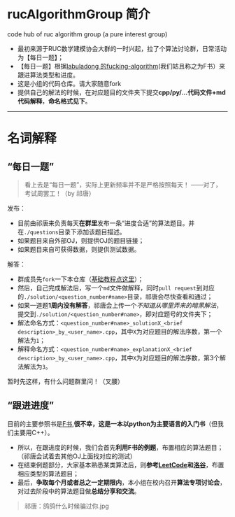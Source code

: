 # rucAlgorithmGroup 简介
code hub of ruc algorithm group (a pure interest group)

- 最初来源于RUC数学建模协会大群的一时兴起，拉了个算法讨论群，日常活动为【每日一题】；
- 【每日一题】根据[labuladong
的fucking-algorithm](https://github.com/labuladong/fucking-algorithm?from=from_parent_mindnote)(我们姑且称之为F书）来跟进算法类型和进度。
- 这是小组的代码仓库。请大家随意fork
- 提供自己的解法的时候，在对应题目的文件夹下提交**cpp/py/...代码文件+md代码解释**，**命名格式见下**。

-------

# 名词解释

## “每日一题”

> 看上去是“每日一题”，实际上更新频率并不是严格按照每天！
> ——对了，考试周罢工！（by 祁唐）

发布：

- 目前由祁唐来负责每天**在群里**发布一条“进度合适”的算法题目。并在`./questions`目录下添加该题目描述。
- 如果题目来自外部OJ，则提供OJ的题目链接；
- 如果题目来自可获得数据，则提供测试数据。

解答：

- 群成员先`fork`一下本仓库（[基础教程点这里](https://blog.csdn.net/joelovegreen/article/details/42913163)）；
- 然后，自己完成解法后，写一个`md`文件做解释，同时`pull request`到对应的`./solution/<question_number#name>`目录，祁唐会尽快查看和通过；
- 如果一道题**1周内没有解答**，祁唐会上传一个*不知道从哪里弄来的暗黑解法*，提交到`./solution/<question_number#name>`，即对应题号的文件夹下；
- 解法命名方式：`<question_number#name>_solutionX_<brief description>_by_<user_name>.cpp`，其中`X`为对应题目的解法序数，第一个解法为`1`；
- 解释命名方式：`<question_number#name>_explanationX_<brief description>_by_<user_name>.cpp`，其中`X`为对应题目的解法序数，第3个解法解法为`3`。

暂时先这样，有什么问题群里问！（叉腰）

## “跟进进度”

目前的主要参照书是[F书](https://github.com/labuladong/fucking-algorithm?from=from_parent_mindnote),**很不幸，这是一本以python为主要语言的入门书**（但我们主要用C++）。

- 所以，在跟进度的时候，我们会首先**利用F书的例题**，布置相应的算法题目；（祁唐会试着去其他OJ上面找对应的测试）
- 在结束例题部分，大家基本熟悉某类算法后，则**参考[LeetCode](https://leetcode-cn.com/problemset/all/)和[洛谷](https://www.luogu.com.cn/problem/list)**，布置相应类型的算法题目；
- 最后，**争取每个月或者总之一定期限内**，本小组在校内召开**算法专项讨论会**，对过去阶段中的算法题目做**总结分享和交流**。

> 祁唐：鸽鸽什么时候骗过你.jpg




